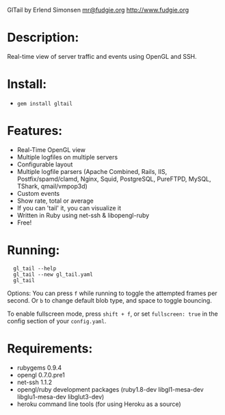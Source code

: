 GlTail
    by Erlend Simonsen <mr@fudgie.org>
    http://www.fudgie.org

# Description:
  Real-time view of server traffic and events using OpenGL and SSH.

# Install:
  * `gem install gltail`

# Features:
  * Real-Time OpenGL view
  * Multiple logfiles on multiple servers
  * Configurable layout
  * Multiple logfile parsers
  (Apache Combined, Rails, IIS, Postfix/spamd/clamd, Nginx, Squid, PostgreSQL, PureFTPD, MySQL, TShark, qmail/vmpop3d)
  * Custom events
  * Show rate, total or average
  * If you can 'tail' it, you can visualize it
  * Written in Ruby using net-ssh & libopengl-ruby
  * Free!

# Running:
```
  gl_tail --help
  gl_tail --new gl_tail.yaml
  gl_tail
```
Options:
  You can press `f` while running to toggle the attempted frames per second. Or `b`
  to change default blob type, and space to toggle bouncing.

  To enable fullscreen mode, press `shift + f`, or set `fullscreen: true` in the config section of your `config.yaml`.

# Requirements:
  * rubygems    0.9.4
  * opengl      0.7.0.pre1
  * net-ssh     1.1.2
  * opengl/ruby development packages (ruby1.8-dev libgl1-mesa-dev libglu1-mesa-dev libglut3-dev)
  * heroku command line tools (for using Heroku as a source)
